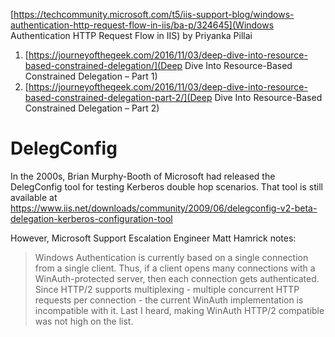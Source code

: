 [https://techcommunity.microsoft.com/t5/iis-support-blog/windows-authentication-http-request-flow-in-iis/ba-p/324645](Windows Authentication HTTP Request Flow in IIS) by Priyanka Pillai

1. [https://journeyofthegeek.com/2016/11/03/deep-dive-into-resource-based-constrained-delegation/](Deep Dive Into Resource-Based Constrained Delegation – Part 1)
2. [https://journeyofthegeek.com/2016/11/03/deep-dive-into-resource-based-constrained-delegation-part-2/](Deep Dive Into Resource-Based Constrained Delegation – Part 2)

# DelegConfig
In the 2000s, Brian Murphy-Booth of Microsoft had released the DelegConfig tool for testing Kerberos double hop scenarios.  That tool is still available at https://www.iis.net/downloads/community/2009/06/delegconfig-v2-beta-delegation-kerberos-configuration-tool

However, Microsoft Support Escalation Engineer Matt Hamrick notes:

> Windows Authentication is currently based on a single connection from a single client. Thus, if a client opens many connections with a WinAuth-protected server, then each connection gets authenticated. Since HTTP/2 supports multiplexing - multiple concurrent HTTP requests per connection - the current WinAuth implementation is incompatible with it. Last I heard, making WinAuth HTTP/2 compatible was not high on the list.
